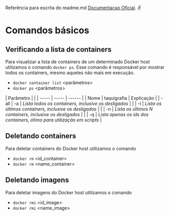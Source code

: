 Referência para escrita do readme.md [Documentaçao Oficial](https://docs.docker.com/reference/). :v:

# Comandos básicos

## Verificando a lista de containers

Para visualizar a lista de containers de um determinado Docker host utilizamos o comando ```docker ps```.
Esse comando é responsável por mostrar todos os containers, mesmo aqueles não mais em execução.

- ``` docker container list ``` <parâmetros>  
- ``` docker ps ``` <parâmetros>

| Parâmetro                |                 |
| ----- | -----            | ------          | 
| Nome  | taquigrafia      | Explicação      | 
| -all  | -a  	           | *Lista todos os containers, inclusive os desligados*      |
|       | -l  	           | *Lista os últimos containers, inclusive os desligados*    |
|       | -n  	           | *Lista os últimos N containers, inclusive os desligados*  |
|       | -q  	           | *Lista apenas os ids dos containers, ótimo para utilização em scripts*  |

## Deletando containers

Para deletar containers do Docker host utilizamos o comando

- ``` docker rm ``` <id_container>
- ``` docker rm ``` <name_container>

## Deletando imagens

Para deletar imagens do Docker host utilizamos o comando

- ``` docker rmi ``` <id_image>
- ``` docker rmi ``` <name_image>